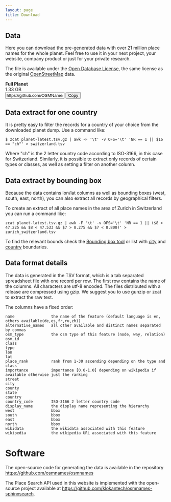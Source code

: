 ```yaml
---
layout: page
title: Download
---
```


## Data

Here you can download the pre-generated data with over 21 million place names for the whole planet.
Feel free to use it in your next project, your website, company product or just for your private research.

The file is available under the [Open Database License](https://tldrlegal.com/license/odc-open-database-license-(odbl)), the same license as the original [OpenStreetMap](https://www.openstreetmap.org/copyright) data.

<script src="https://cdnjs.cloudflare.com/ajax/libs/clipboard.js/1.5.10/clipboard.min.js" charset="utf-8"></script>
<link rel="stylesheet" type="text/css" href="https://cdnjs.cloudflare.com/ajax/libs/hint.css/2.2.1/hint.min.css" />
<div id="planet-list" class="mary-3 row">
	<div class="col12 border-primary">
		<div class="col4" onclick="location.href='https://github.com/OSMNames/OSMNames/releases/download/v2.0.3/planet-latest_geonames.tsv.gz'">
			<b class="big">Full Planet</b>
		</div>
		<div class="col2" onclick="location.href='https://github.com/OSMNames/OSMNames/releases/download/v2.0.3/planet-latest_geonames.tsv.gz'">
			1.33 GB
		</div>
		<div class="col6 clipboard center">
			<input id="world" class="clipboard-input" value="https://github.com/OSMNames/OSMNames/releases/download/v2.0.3/planet-latest_geonames.tsv.gz">
			<button class="btn clipboard-button" data-clipboard-target="#world" onclick="setHint(this, 'Copied!')" onmouseout="setHint(this, 'Copy to clipboard')">
			    Copy
			</button>
		</div>
	</div>
</div>
<script>
  // instantiate download clipboard
  new Clipboard('.clipboard-button');
</script>

## Data extract for one country

It is pretty easy to filter the records for a country of your choice from the downloaded planet dump. Use a command like:

```
$ zcat planet-latest.tsv.gz | awk -F '\t' -v OFS='\t' 'NR == 1 || $16 == "ch"' > switzerland.tsv
```

Where "ch" is the 2 letter country code according to ISO-3166, in this case for Switzerland.
Similarly, it is possible to extract only records of certain types or classes, as well as setting a filter on another column.


## Data extract by bounding box

Because the data contains lon/lat columns as well as bounding boxes (west, south, east, north), you can also extract all records by geographical filters.

To create an extract of all place names in the area of Zurich in Switzerland you can run a command like:

```
zcat planet-latest.tsv.gz | awk -F '\t' -v OFS='\t' 'NR == 1 || ($8 > 47.225 && $8 < 47.533 && $7 > 8.275 && $7 < 8.800)' > zurich_switzerland.tsv
```

To find the relevant bounds check the [Bounding box tool](http://boundingbox.klokantech.com/) or list with [city](https://github.com/osm2vectortiles/osm2vectortiles/blob/master/src/create-extracts/city_extracts.tsv) and [country](https://github.com/osm2vectortiles/osm2vectortiles/blob/master/src/create-extracts/country_extracts.tsv) boundaries.

## Data format details

The data is generated in the TSV format, which is a tab separated spreadsheet file with one record per row. The first row contains the name of the columns. All characters are utf-8 encoded. The files distributed with a release are compressed using gzip. We suggest you to use gunzip or zcat to extract the raw text.

The columns have a fixed order:

```
name 				the name of the feature (default language is en, others available(de,es,fr,ru,zh))
alternative_names	all other available and distinct names separated by commas
osm_type			the osm type of this feature (node, way, relation)
osm_id				
class				
type
lon
lat
place_rank			rank from 1-30 ascending depending on the type and class
importance			importance [0.0-1.0] depending on wikipedia if available otherwise just the ranking
street 				
city
county
state	
country	
country_code		ISO-3166 2 letter country code
display_name		the display name representing the hierarchy
west				bbox
south				bbox
east				bbox
north				bbox
wikidata			the wikidata associated with this feature
wikipedia 			the wikipedia URL associated with this feature
```

# Software

The open-source code for generating the data is available in the repository <a href="https://github.com/osmnames/osmnames">https://github.com/osmnames/osmnames</a>

The Place Search API used in this website is implemented with the open-source project available at <a href="https://github.com/klokantech/osmnames-sphinxsearch">https://github.com/klokantech/osmnames-sphinxsearch</a>.
